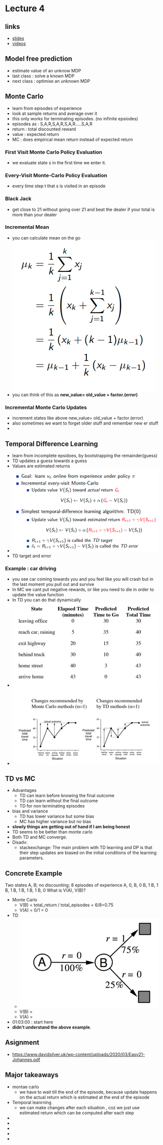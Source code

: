 # Lecture 4


## links
* [slides](https://www.davidsilver.uk/wp-content/uploads/2020/03/MC-TD.pdf)
* [videos](https://www.youtube.com/watch?v=PnHCvfgC_ZA&list=PLqYmG7hTraZBiG_XpjnPrSNw-1XQaM_gB&index=6)


## Model free prediction
* estimate value of an unknow MDP
* last class : solve a known MDP
* next class : optimise an unknown MDP

## Monte Carlo 
* learn from episodes of experience
* look at sample returns and average over it
* this only works for terminating episodes. (no infinite epsiodes)
* episodes as : S,A,R,S,A,R,S,A,R.....S,A,R
* return : total discounted reward
* value : expected return
* MC : does empirical mean return instead of expected return

### First Visit Monte Carlo Policy Evaluation
* we evaluate state s in the first time we enter it.

### Every-Visit Monte-Carlo Policy Evaluation
* every time step t that s is visited in an episode

### Black Jack
* get close to 21 without going over 21 and beat the dealer if your total is more than your dealer


<!-- ## Concepts -->
### Incremental Mean
* you can calculate mean on the go
![](./assets/l4_p1.png)
* you can think of this as **new_value= old_value + factor.(error)** 

### Incremental Monte Carlo Updates
* increment states like above new_value= old_value + factor.(error)
* also sometimes we want to forget older stuff and remember new er stuff
* 


## Temporal Difference Learning
* learn from incomplete epsidoes, by bootstrapping the remainder(guess) 
* TD updates a guess towards a guess
* Values are estimated returns
* ![](./assets/l4_p2.png)
* TD target and error


### Example : car driving 
* you see car coming towards you and you feel like you will crash but in the last moment you pull out and survive 
* In MC we cant put negative rewards, or like you need to die in order to update the value function
* In TD you can do that dynamically
* ![](./assets/l4_p3.png)
* ![](./assets/l4_p4.png)

## TD vs MC
* Advantages
    * TD can learn before knowing the final outcome
    * TD can learn without the final outcome
    * TD for non terminating episodes
* bias and variance
    * TD has lower variance but some bias
    * MC has higher variance but no bias
* **slowly things are getting out of hand if I am being honest**
* TD seems to be better than monte carlo 
* Both TD and MC converge.
* Disadv:
    * stackexchange: The main problem with TD learning and DP is that their step updates are biased on the initial conditions of the learning parameters. 

## Concrete Example

Two states A, B; no discounting; 8 episodes of experience
A, 0, B, 0
B, 1
B, 1
B, 1
B, 1
B, 1
B, 1
B, 0
What is V(A), V(B)?
* Monte Carlo
    * V(B) = total_return / total_episodes = 6/8=0.75
    * V(A) = 0/1 = 0
* TD
    * ![](./assets/l4_p5.png)
    * V(B) =  
    * V(A) = 
* 01:03:00 : start here
* **didn't understand the above example**.

## Asignment
* https://www.davidsilver.uk/wp-content/uploads/2020/03/Easy21-Johannes.pdf

## Major takeaways
* montae carlo
    * we have to wait till the end of the episode, because update happens on the actual return which is estimated at the end of the episode
* Temporal leanrning
    * we can make changes after each situation , coz we just use estimated return which can be computed after each step
* 
* 
* 
* 
* 

